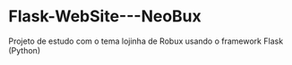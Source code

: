 # Flask-WebSite---NeoBux
Projeto de estudo com o tema lojinha de Robux usando o framework Flask (Python)
